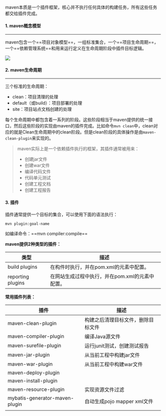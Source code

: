 maven本质是一个插件框架，核心并不执行任何具体的构建任务，所有这些任务都交给插件完成。



#### 1. maven概念模型

---

maven包含一个==项目对象模型==，一组标准集合，一个==项目生命周期==，一个==依赖管理系统==和用来运行定义在生命周期阶段中插件目标逻辑。

![](https://tva1.sinaimg.cn/large/008i3skNgy1gsm8fu33g0j309h091aa7.jpg)



#### 2. maven生命周期

---

三个标准的生命周期：

- clean：项目清理的处理
- default（或build）：项目部署的处理
- site：项目站点文档创建的处理

每个生命周期中都包含着一系列的阶段。这些阶段相当于maven提供的统一接口，然后这些阶段的实现由maven的插件完成。比如命令`mvn clean`中，clean对应的就是Clean生命周期中的clean阶段。但是clean阶段的具体操作是由`maven-clean-plugin`来实现的。

>maven实际上是一个依赖插件执行的框架，其插件通常被用来：
>
>- 创建jar文件
>- 创建war文件
>- 编译代码文件
>- 代码单元测试
>- 创建工程文档
>- 创建工程报告



#### 3. 插件

插件通常提供一个目标的集合，可以使用下面的语法执行：

`mvn plugin:goal-name`

如编译命令：==mvn compiler:compile==

**maven提供2种类型的插件：**

| 类型              | 描述                                            |
| ----------------- | ----------------------------------------------- |
| build plugins     | 在构件时执行，并在pom.xml的元素中配置。         |
| reporting plugins | 在网站生成过程中执行，并在pom.xml的元素中配置。 |

**常用插件列表：**

| 插件                           | 描述                               |
| ------------------------------ | ---------------------------------- |
| maven-clean-plugin             | 构建之后清理目标文件，删除目标文件 |
| maven-compiler-plugin          | 编译Java源文件                     |
| maven-surefile-plugin          | 运行junit测试，创建测试报告        |
| maven-jar-plugin               | 从当前工程中构建jar文件            |
| maven-war-plugin               | 从当前工程中构建war文件            |
| maven-deploy-plugin            |                                    |
| maven-install-plugin           |                                    |
| maven-resource-plugin          | 实现资源文件过滤                   |
| mybatis-generator-maven-plugin | 自动生成pojo mapper xml文件        |
|                                |                                    |